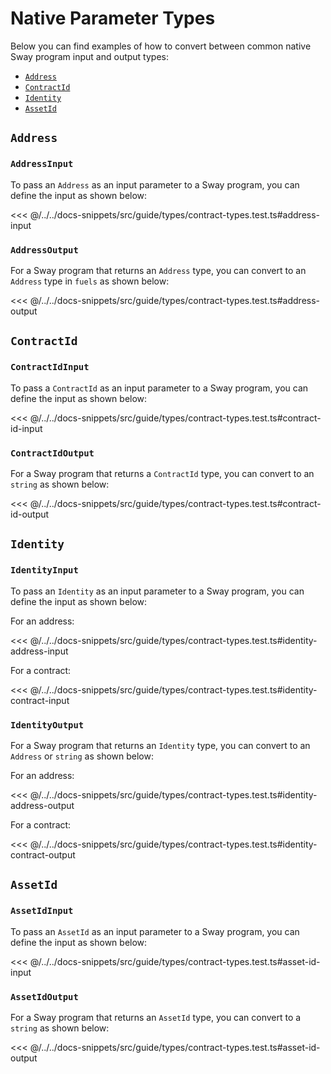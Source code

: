 # Native Parameter Types

Below you can find examples of how to convert between common native Sway program input and output types:

- [`Address`](#address)
- [`ContractId`](#contractid)
- [`Identity`](#identity)
- [`AssetId`](#assetid)

## `Address`

### `AddressInput`

To pass an `Address` as an input parameter to a Sway program, you can define the input as shown below:

<<< @/../../docs-snippets/src/guide/types/contract-types.test.ts#address-input

### `AddressOutput`

For a Sway program that returns an `Address` type, you can convert to an `Address` type in `fuels` as shown below:

<<< @/../../docs-snippets/src/guide/types/contract-types.test.ts#address-output

## `ContractId`

### `ContractIdInput`

To pass a `ContractId` as an input parameter to a Sway program, you can define the input as shown below:

<<< @/../../docs-snippets/src/guide/types/contract-types.test.ts#contract-id-input

### `ContractIdOutput`

For a Sway program that returns a `ContractId` type, you can convert to an `string` as shown below:

<<< @/../../docs-snippets/src/guide/types/contract-types.test.ts#contract-id-output

## `Identity`

### `IdentityInput`

To pass an `Identity` as an input parameter to a Sway program, you can define the input as shown below:

For an address:

<<< @/../../docs-snippets/src/guide/types/contract-types.test.ts#identity-address-input

For a contract:

<<< @/../../docs-snippets/src/guide/types/contract-types.test.ts#identity-contract-input

### `IdentityOutput`

For a Sway program that returns an `Identity` type, you can convert to an `Address` or `string` as shown below:

For an address:

<<< @/../../docs-snippets/src/guide/types/contract-types.test.ts#identity-address-output

For a contract:

<<< @/../../docs-snippets/src/guide/types/contract-types.test.ts#identity-contract-output

## `AssetId`

### `AssetIdInput`

To pass an `AssetId` as an input parameter to a Sway program, you can define the input as shown below:

<<< @/../../docs-snippets/src/guide/types/contract-types.test.ts#asset-id-input

### `AssetIdOutput`

For a Sway program that returns an `AssetId` type, you can convert to a `string` as shown below:

<<< @/../../docs-snippets/src/guide/types/contract-types.test.ts#asset-id-output
